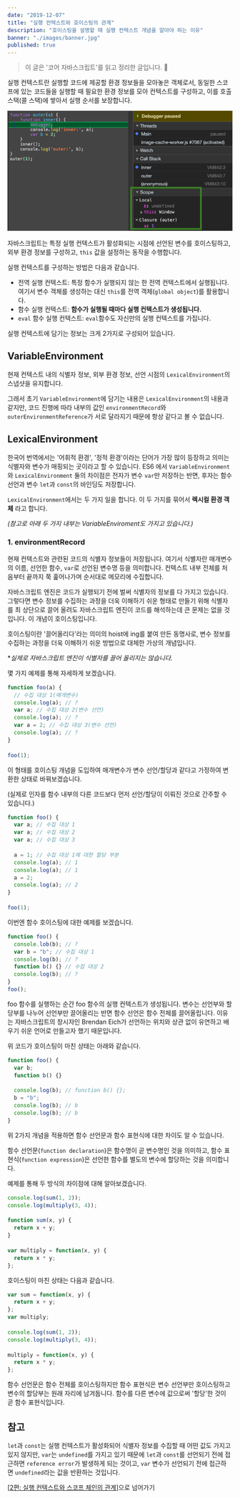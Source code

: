 ```yaml
---
date: "2019-12-07"
title: "실행 컨텍스트와 호이스팅의 관계"
description: "호이스팅을 설명할 때 실행 컨텍스트 개념을 알아야 하는 이유"
banner: "./images/banner.jpg"
published: true
---
```


> 이 글은 '코어 자바스크립트'를 읽고 정리한 글입니다. 🐯

실행 컨텍스트란 실행할 코드에 제공할 환경 정보들을 모아놓은 객체로서, 동일한 스코프에 있는 코드들을 실행할 때 필요한 환경 정보를 모아 컨텍스트를 구성하고, 이를 호출 스택(콜 스택)에 쌓아서 실행 순서를 보장합니다.

![banner](https://raw.githubusercontent.com/ESTAID/estaid-starter-blog/master/content/blog/relationship-between-execution-context-and-hoisting/images/screenshot.png)

자바스크립트는 특정 실행 컨텍스트가 활성화되는 시점에 선언된 변수를 호이스팅하고, 외부 환경 정보를 구성하고, `this` 값을 설정하는 동작을 수행합니다.

실행 컨텍스트를 구성하는 방법은 다음과 같습니다.

- 전역 실행 컨텍스트: 특정 함수가 실행되지 않는 한 전역 컨텍스트에서 실행됩니다. 여기서 변수 객체를 생성하는 대신 `this`를 전역 객체(`global object`)를 활용합니다.
- 함수 실행 컨텍스트: **함수가 실행될 때마다 실행 컨텍스트가 생성됩니다.**
- `eval` 함수 실행 컨텍스트: `eval`함수도 자신만의 실행 컨텍스트를 가집니다.

실행 컨텍스트에 담기는 정보는 크게 2가지로 구성되어 있습니다.

## VariableEnvironment

현재 컨텍스트 내의 식별자 정보, 외부 환경 정보, 선언 시점의 `LexicalEnvironment`의 스냅샷을 유지합니다.

그래서 초기 `VariableEnvironment`에 담기는 내용은 `LexicalEnvironment`의 내용과 같지만, 코드 진행에 따라 내부의 값인 `environmentRecord`와 `outerEnvironmentReference`가 서로 달라지기 때문에 항상 같다고 볼 수 없습니다.

## LexicalEnvironment

한국어 번역에서는 '어휘적 환경', '정적 환경'이라는 단어가 가장 많이 등장하고 의미는 식별자와 변수가 매핑되는 곳이라고 할 수 있습니다. ES6 에서 `VariableEnvironment`와 `LexicalEnvironment` 둘의 차이점은 전자가 변수 `var`만 저장하는 반면, 후자는 함수 선언과 변수 `let`과 `const`의 바인딩도 저장합니다.

`LexicalEnvironment`에서는 두 가지 일을 합니다. 이 두 가지를 묶어서 **렉시컬 환경 객체** 라고 합니다.

_(참고로 아래 두 가지 내부는 VariableEnviroment도 가지고 있습니다.)_

### 1. environmentRecord

현재 컨텍스트와 관련된 코드의 식별자 정보들이 저장됩니다. 여기서 식별자란 매개변수의 이름, 선언한 함수, `var`로 선언된 변수명 등을 의미합니다. 컨텍스트 내부 전체를 처음부터 끝까지 쭉 훑어나가며 순서대로 메모리에 수집합니다.

자바스크립트 엔진은 코드가 실행되기 전에 벌써 식별자의 정보를 다 가지고 있습니다. 그렇다면 변수 정보를 수집하는 과정을 더욱 이해하기 쉬운 형태로 만들기 위해 식별자를 최 상단으로 끌어 올려도 자바스크립트 엔진이 코드를 해석하는데 큰 문제는 없을 것입니다. 이 개념이 호이스팅입니다.

호이스팅이란 '끌어올리다'라는 의미의 hoist에 ing를 붙여 만든 동명사로, 변수 정보를 수집하는 과정을 더욱 이해하기 쉬운 방법으로 대체한 가상의 개념입니다.

\*_실제로 자바스크립트 엔진이 식별자를 끌어 올리지는 않습니다._

몇 가지 예제를 통해 자세하게 보겠습니다.

```javascript
function foo(a) {
  // 수집 대상 1(매개변수)
  console.log(a); // ?
  var a; // 수집 대상 2(변수 선언)
  console.log(a); // ?
  var a = 2; // 수집 대상 3(변수 선언)
  console.log(a); // ?
}

foo(1);
```

이 형태를 호이스팅 개념을 도입하여 매개변수가 변수 선언/할당과 같다고 가정하여 변환한 상태로 바꿔보겠습니다.

(실제로 인자를 함수 내부의 다른 코드보다 먼저 선언/할당이 이뤄진 것으로 간주할 수 있습니다.)

```javascript
function foo() {
  var a; // 수집 대상 1
  var a; // 수집 대상 2
  var a; // 수집 대상 3

  a = 1; // 수집 대상 1에 대한 할당 부분
  console.log(a); // 1
  console.log(a); // 1
  a = 2;
  console.log(a); // 2
}

foo(1);
```

이번엔 함수 호이스팅에 대한 예제를 보겠습니다.

```javascript
function foo() {
  console.lob(b); // ?
  var b = "b"; // 수집 대상 1
  console.log(b); // ?
  function b() {} // 수집 대상 2
  console.log(b); // ?
}
foo();
```

foo 함수를 실행하는 순간 foo 함수의 실행 컨텍스트가 생성됩니다. 변수는 선언부와 할당부를 나누어 선언부만 끌어올리는 반면 함수 선언은 함수 전체를 끌어올립니다. 이유는 자바스크립트의 창시자인 Brendan Eich가 선언하는 위치와 상관 없이 유연하고 배우기 쉬운 언어로 만들고자 했기 때문입니다.

위 코드가 호이스팅이 마친 상태는 아래와 같습니다.

```javascript
function foo() {
  var b;
  function b() {}

  console.log(b); // function b() {};
  b = "b";
  console.log(b); // b
  console.log(b); // b
}
```

위 2가지 개념을 적용하면 함수 선언문과 함수 표현식에 대한 차이도 알 수 있습니다.

함수 선언문(`function declaration`)은 함수명이 곧 변수명인 것을 의미하고, 함수 표현식(`function expression`)은 선언한 함수를 별도의 변수에 할당하는 것을 의미합니다.

예제를 통해 두 방식의 차이점에 대해 알아보겠습니다.

```javascript
console.log(sum(1, 2));
console.log(multiply(3, 4));

function sum(x, y) {
  return x + y;
}

var multiply = function(x, y) {
  return x * y;
};
```

호이스팅이 마친 상태는 다음과 같습니다.

```javascript
var sum = function(x, y) {
  return x + y;
};
var multiply;

console.log(sum(1, 2));
console.log(multiply(3, 4));

multiply = function(x, y) {
  return x * y;
};
```

함수 선언문은 함수 전체를 호이스팅하지만 함수 표현식은 변수 선언부만 호이스팅하고 변수의 할당부는 원래 자리에 남겨둡니다. 함수를 다른 변수에 값으로써 '할당'한 것이 곧 함수 표현식입니다.

## 참고

`let`과 `const`는 실행 컨텍스트가 활성화되어 식별자 정보를 수집할 때 어떤 값도 가지고 있지 않지만, `var`는 `undefined`를 가지고 있기 때문에 `let`과 `const`를 선언되기 전에 접근하면 `reference error`가 발생하게 되는 것이고, `var` 변수가 선언되기 전에 접근하면 `undefined`라는 값을 반환하는 것입니다.

[[2편: 실행 컨텍스트와 스코프 체인의 관계](http://bit.ly/2suxX3R)]으로 넘어가기
